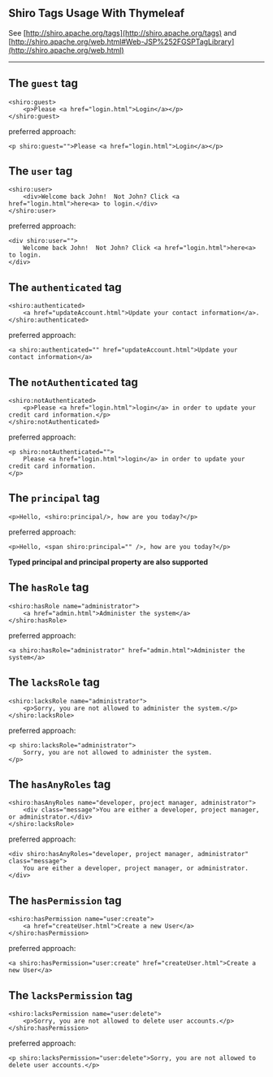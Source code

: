 Shiro Tags Usage With Thymeleaf
---
See [http://shiro.apache.org/tags](http://shiro.apache.org/tags) and
[http://shiro.apache.org/web.html#Web-JSP%252FGSPTagLibrary](http://shiro.apache.org/web.html)
* * *

## The `guest` tag
    <shiro:guest>
        <p>Please <a href="login.html">Login</a></p>
    </shiro:guest>

preferred approach:

    <p shiro:guest="">Please <a href="login.html">Login</a></p>

## The `user` tag
    <shiro:user>
        <div>Welcome back John!  Not John? Click <a href="login.html">here<a> to login.</div>
    </shiro:user>

preferred approach:

    <div shiro:user="">
        Welcome back John!  Not John? Click <a href="login.html">here<a> to login.
    </div>

## The `authenticated` tag
    <shiro:authenticated>
        <a href="updateAccount.html">Update your contact information</a>.
    </shiro:authenticated>

preferred approach:

    <a shiro:authenticated="" href="updateAccount.html">Update your contact information</a>

## The `notAuthenticated` tag
    <shiro:notAuthenticated>
        <p>Please <a href="login.html">login</a> in order to update your credit card information.</p>
    </shiro:notAuthenticated>

preferred approach:

    <p shiro:notAuthenticated="">
        Please <a href="login.html">login</a> in order to update your credit card information.
    </p>

## The `principal` tag
    <p>Hello, <shiro:principal/>, how are you today?</p>

preferred approach:

    <p>Hello, <span shiro:principal="" />, how are you today?</p>

**Typed principal and principal property are also supported**

## The `hasRole` tag
    <shiro:hasRole name="administrator">
        <a href="admin.html">Administer the system</a>
    </shiro:hasRole>

preferred approach:

    <a shiro:hasRole="administrator" href="admin.html">Administer the system</a>

## The `lacksRole` tag
    <shiro:lacksRole name="administrator">
        <p>Sorry, you are not allowed to administer the system.</p>
    </shiro:lacksRole>

preferred approach:

    <p shiro:lacksRole="administrator">
        Sorry, you are not allowed to administer the system.
    </p>

## The `hasAnyRoles` tag
    <shiro:hasAnyRoles name="developer, project manager, administrator">
        <div class="message">You are either a developer, project manager, or administrator.</div>
    </shiro:lacksRole>

preferred approach:

    <div shiro:hasAnyRoles="developer, project manager, administrator" class="message">
        You are either a developer, project manager, or administrator.
    </div>

## The `hasPermission` tag
    <shiro:hasPermission name="user:create">
        <a href="createUser.html">Create a new User</a>
    </shiro:hasPermission>

preferred approach:

    <a shiro:hasPermission="user:create" href="createUser.html">Create a new User</a>

## The `lacksPermission` tag
    <shiro:lacksPermission name="user:delete">
        <p>Sorry, you are not allowed to delete user accounts.</p>
    </shiro:hasPermission>

preferred approach:

    <p shiro:lacksPermission="user:delete">Sorry, you are not allowed to delete user accounts.</p>
